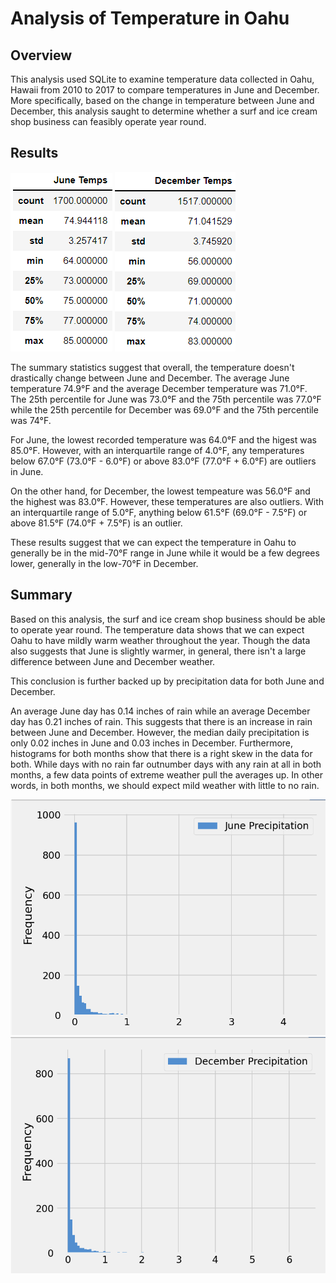 # Analysis of Temperature in Oahu
## Overview
This analysis used SQLite to examine temperature data collected in Oahu, Hawaii from 2010 to 2017 to compare temperatures in June and December. More specifically, based on the change in temperature between June and December, this analysis saught to determine whether a surf and ice cream shop business can feasibly operate year round.

## Results
![June_temp_stats](https://github.com/teruki-i/surfs_up/blob/main/Resources/June_temps.png)
![Dec_temp_stats](https://github.com/teruki-i/surfs_up/blob/main/Resources/Dec_temps.png)

The summary statistics suggest that overall, the temperature doesn't drastically change between June and December. The average June temperature 74.9°F and the average December temperature was 71.0°F. The 25th percentile for June was 73.0°F and the 75th percentile was 77.0°F while the 25th percentile for December was 69.0°F and the 75th percentile was 74°F.

For June, the lowest recorded temperature was 64.0°F and the higest was 85.0°F. However, with an interquartile range of 4.0°F, any temperatures below 67.0°F (73.0°F - 6.0°F) or above 83.0°F (77.0°F + 6.0°F) are outliers in June.

On the other hand, for December, the lowest tempeature was 56.0°F and the highest was 83.0°F. However, these temperatures are also outliers. With an interquartile range of 5.0°F, anything below 61.5°F (69.0°F - 7.5°F) or above 81.5°F (74.0°F + 7.5°F) is an outlier.

These results suggest that we can expect the temperature in Oahu to generally be in the mid-70°F range in June while it would be a few degrees lower, generally in the low-70°F in December.

## Summary
Based on this analysis, the surf and ice cream shop business should be able to operate year round. The temperature data shows that we can expect Oahu to have mildly warm weather throughout the year. Though the data also suggests that June is slightly warmer, in general, there isn't a large difference between June and December weather.

This conclusion is further backed up by precipitation data for both June and December. 

An average June day has 0.14 inches of rain while an average December day has 0.21 inches of rain. This suggests that there is an increase in rain between June and December. However, the median daily precipitation is only 0.02 inches in June and 0.03 inches in December. Furthermore, histograms for both months show that there is a right skew in the data for both. While days with no rain far outnumber days with any rain at all in both months, a few data points of extreme weather pull the averages up. In other words, in both months, we should expect mild weather with little to no rain.

![June_precip_hist](https://github.com/teruki-i/surfs_up/blob/main/Resources/June_precip_hist.png)
![Dec_precip_hist](https://github.com/teruki-i/surfs_up/blob/main/Resources/Dec_precip_hist.png)
